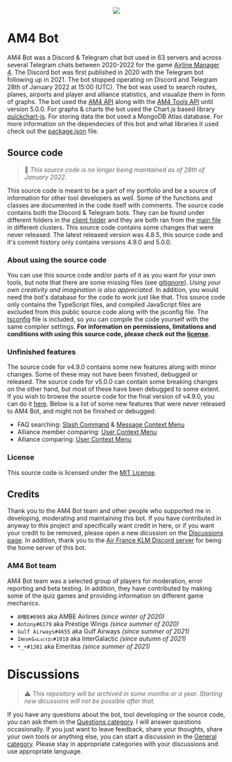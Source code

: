 <p align="center">
  <img src="https://i.ibb.co/9wxwVGw/b69dc3710a4ecbaaf36454ee253863b2-2.png" />
</p>

# AM4 Bot
AM4 Bot was a Discord & Telegram chat bot used in 63 servers and across several Telegram chats between 2020-2022 for the game [Airline Manager 4](https://airline4.net/). The Discord bot was first published in 2020 with the Telegram bot following up in 2021. The bot stopped operating on Discord and Telegram 28th of January 2022 at 15:00 (UTC). The bot was used to search routes, planes, airports and player and alliance statistics, and visualize them in form of graphs. The bot used the [AM4 API](https://airline4.net/api/docs/) along with the [AM4 Tools API](https://api.am4tools.com/) until version 5.0.0. For graphs & charts the bot used the Chart.js based library [quickchart-js](https://quickchart.io/). For storing data the bot used a MongoDB Atlas database. For more information on the dependecies of this bot and what libraries it used check out the [package.json](package.json) file.

## Source code
> 📝 _This source code is no longer being maintained as of 28th of January 2022_.

This source code is meant to be a part of my portfolio and be a source of information for other tool developers as well. Some of the functions and classes are documented in the code itself with comments. The source code contains both the Discord & Telegram bots. They can be found under different folders in the [client folder](client) and they are both ran from the [main file](bot.ts) in different clusters. This source code contains some changes that were never released. The latest released version was 4.8.5, this source code and it's commit history only contains versions 4.9.0 and 5.0.0.

### About using the source code
You can use this source code and/or parts of it as you want for your own tools, but note that there are some missing files (see [gitignore](.gitignore)). _Using your own creativity and imagination is also appreciated_. In addition, you would need the bot's database for the code to work just like that. This source code only contains the TypeScript files, and compiled JavaScript files are excluded from this public source code along with the jsconfig file. The [tsconfig](tsconfig.json) file is included, so you can compile the code yourself with the same compiler settings. **For information on permissions, limitations and conditions with using this source code, please check out the [license](LICENSE)**. 

### Unfinished features
The source code for v4.9.0 contains some new features along with minor changes. Some of these may not have been finished, debugged or released. The source code for v5.0.0 can contain some breaking changes on the other hand, but most of these have been debugged to some extent. If you wish to browse the source code for the final version of v4.9.0, you can do it [here](https://github.com/fsam4/AM4-Bot/tree/12d7383dc0e3260c935102045c33c46a3c8fd221). Below is a list of some new features that were never released to AM4 Bot, and might not be finished or debugged:
- FAQ searching: [Slash Command](client/discord/commands/faq.ts) & [Message Context Menu](client/discord/context/faq.ts)
- Alliance member comparing: [User Context Menu](client/discord/context/compareMember.ts)
- Alliance comparing: [User Context Menu](client/discord/context/compareAlliance.ts)

### License
This source code is licensed under the [MIT License](LICENSE).

## Credits
Thank you to the AM4 Bot team and other people who supported me in developing, moderating and maintaining this bot. If you have contributed in anyway to this project and specifically want credit in here, or if you want your credit to be removed, please open a new dicussion on the [Discussions page](https://github.com/fsam4/AM4-Bot/discussions). In addition, thank you to the [Air France KLM Discord server](https://discord.gg/f8WHuRX) for being the home server of this bot.

### AM4 Bot team
AM4 Bot team was a selected group of players for moderation, error reporting and beta testing. In addition, they have contributed by making some of the quiz games and providing information on different game mechanics.
- `AMBE#6969` aka AMBE Airlines _(since winter of 2020)_
- `Antony#6179` aka Prestige Wings _(since summer of 2020)_
- `Gulf Airways#4655` aka Gulf Airways _(since summer of 2021)_
- `IɴᴛᴇʀGᴀʟᴀᴄᴛɪᴄ#1010` aka InterGalactic _(since autumn of 2021)_
- `•_•#1381` aka Emeritas _(since summer of 2021)_

# Discussions
> ⚠️ _This repository will be archived in some months or a year. Starting new dicussions will not be possible after that_.

If you have any questions about the bot, tool developing or the source code, you can ask them in the [Questions category](https://github.com/fsam4/AM4-Bot/discussions/categories/questions). I will answer questions occasionally. If you just want to leave feedback, share your thoughts, share your own tools or anything else, you can start a discussion in the [General category](https://github.com/fsam4/AM4-Bot/discussions/categories/general). Please stay in appropriate categories with your discussions and use appropriate language.
